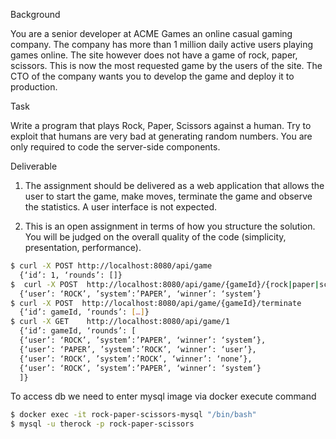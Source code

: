 Background

You are a senior developer at ACME Games an online casual gaming company. The company has more than 1 million daily active users playing games online. The site however does not have a game of rock, paper, scissors. This is now the most requested game by the users of the site. The CTO of the company wants you to develop the game and deploy it to production.

Task

Write a program that plays Rock, Paper, Scissors against a human. Try to exploit that humans are very bad at generating random numbers.
You are only required to code the server-side components.

Deliverable

1.	The assignment should be delivered as a web application that allows the user to start the game, make moves, terminate the game and observe the statistics. A user interface is not expected.

2.	This is an open assignment in terms of how you structure the solution. You will be judged on the overall quality of the code (simplicity, presentation, performance).


```sh
$ curl -X POST http://localhost:8080/api/game
  {‘id’: 1, ‘rounds’: []}
$  curl -X POST  http://localhost:8080/api/game/{gameId}/{rock|paper|scissors}
  {‘user’: ‘ROCK’, ’system’:’PAPER’, ‘winner’: ‘system’}
$ curl -X POST  http://localhost:8080/api/game/{gameId}/terminate
  {‘id’: gameId, ‘rounds’: […]}
$ curl -X GET    http://localhost:8080/api/game/1
  {‘id’: gameId, ‘rounds’: [
  {‘user’: ‘ROCK’, ’system’:’PAPER’, ‘winner’: ‘system’},
  {‘user’: ‘PAPER’, ’system’:’ROCK’, ‘winner’: ‘user’},
  {‘user’: ‘ROCK’, ’system’:’ROCK’, ‘winner’: ‘none’},
  {‘user’: ‘ROCK’, ’system’:’PAPER’, ‘winner’: ‘system’}
  ]}
```

To access db we need to enter mysql image via docker execute command
```sh
$ docker exec -it rock-paper-scissors-mysql "/bin/bash"
$ mysql -u therock -p rock-paper-scissors
```
